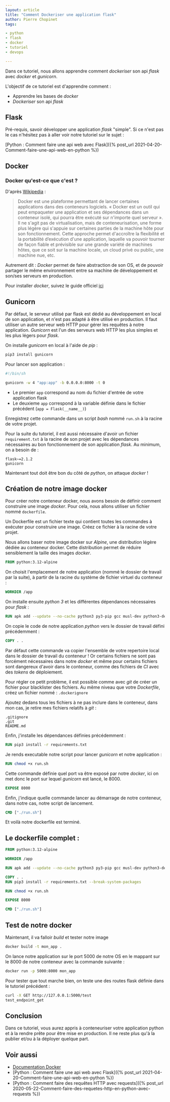 ```yaml
---
layout: article
title: "Comment Dockeriser une application flask"
author: Pierre Chopinet
tags:

- python
- flask
- docker
- tutoriel
- devops

---
```


Dans ce tutoriel, nous allons apprendre comment _dockeriser_ son api _flask_
avec _docker_ et _gunicorn_.
<!--more-->

L'objectif de ce tutoriel est d'apprendre comment :

- Apprendre les bases de _docker_
- _Dockeriser_ son api _flask_

## Flask

Pré-requis, savoir développer une application _flask_ "simple". Si ce n'est pas le
cas n'hésitez pas à aller voir notre tutoriel sur le sujet :

[Python : Comment faire une api web avec Flask]({% post_url 2021-04-20-Comment-faire-une-api-web-en-python %})

## Docker

### Docker qu'est-ce que c'est ?

D'après [Wikipedia](https://fr.wikipedia.org/wiki/Docker_(logiciel)) :
> Docker est une plateforme permettant de lancer certaines applications dans des
> conteneurs logiciels. « Docker est un outil qui peut empaqueter une
> application
> et ses dépendances dans un conteneur isolé, qui pourra être exécuté sur
> n'importe quel serveur ». Il ne s'agit pas de virtualisation, mais de
> conteneurisation, une forme plus légère qui s'appuie sur certaines parties de
> la
> machine hôte pour son fonctionnement. Cette approche permet d'accroître la
> flexibilité et la portabilité d’exécution d'une application, laquelle va
> pouvoir
> tourner de façon fiable et prévisible sur une grande variété de machines
> hôtes,
> que ce soit sur la machine locale, un cloud privé ou public, une machine nue,
> etc.

Autrement dit : _Docker_ permet de faire abstraction de son OS, et de pouvoir
partager le même environnement entre sa machine de développement et son/ses
serveurs en production.

Pour installer _docker_, suivez le guide officiel [ici](https://docs.docker.com/get-docker/)

## Gunicorn

Par défaut, le serveur utilisé par flask est dédié au développement en local de
son application, et n'est pas adapté à être utilisé en production. Il faut
utiliser un autre serveur web HTTP pour gérer les requêtes à notre application.
_Gunicorn_ est l'un des serveurs web HTTP les plus simples et les plus légers pour
_flask_.

On installe _gunicorn_ en local à l'aide de _pip_ :
```bash
pip3 install gunicorn
```

Pour lancer son application :
```bash
#!/bin/sh

gunicorn -w 4 "app:app" -b 0.0.0.0:8000 -t 0
```

- Le premier `app` correspond au nom du fichier d'entrée de votre application
  flask
- Le deuxieme `app` correspond à la variable définie dans le fichier
  précédent (`app = Flask(__name__)`)

Enregistrez cette commande dans un script _bash_ nommé `run.sh` à la racine de
votre projet.

Pour la suite du tutoriel, il est aussi nécessaire d'avoir un fichier `requirement.txt` à la racine de son projet avec les dépendances nécessaires au bon fonctionnement de son application _flask_. Au minimum, on a besoin de :
```
flask~=2.1.2
gunicorn
```
Maintenant tout doit être bon du côté de _python_, on attaque _docker_ !

## Création de notre image docker

Pour créer notre conteneur docker, nous avons besoin de définir comment
construire une image _docker_. Pour cela, nous allons utiliser un fichier
nommé `dockerfile`.

Un Dockerfile est un fichier texte qui contient toutes les commandes à exécuter
pour construire une image.
Créez ce fichier à la racine de votre projet.

Nous allons baser notre image docker sur _Alpine_, une distribution légère dédiée
au
conteneur docker. Cette distribution permet de réduire sensiblement la taille
des images _docker_.

```dockerfile
FROM python:3.12-alpine
```

On choisit l'emplacement de notre application (nommé le dossier de travail par
la suite), à partir de la racine du système de fichier virtuel du conteneur :

```dockerfile
WORKDIR /app
```

On installe ensuite _python 3_ et les différentes dépendances nécessaires pour
_flask_ :

```dockerfile
RUN apk add --update --no-cache python3 py3-pip gcc musl-dev python3-dev libffi-dev openssl-dev
```

On copie le code de notre application _python_ vers le dossier de travail défini
précédemment :

```dockerfile
COPY . .
```

Par défaut cette commande va copier l'ensemble de votre repertoire local dans le
dossier de travail du conteneur ! Or certains fichiers ne sont pas forcément
nécessaires dans notre _docker_ et même pour certains fichiers sont dangereux
d'avoir dans le conteneur, comme des fichiers de _CI_ avec des _tokens_ de
déploiement.

Pour régler ce petit problème, il est possible comme avec _git_ de créer un
fichier pour blacklister des fichiers. Au même niveau que votre _Dockerfile_,
créez un fichier nommé : `.dockerignore`

Ajoutez dedans tous les fichiers à ne pas inclure dans le conteneur, dans mon
cas, je retire mes fichiers relatifs à _git_ :

```
.gitignore
.git
README.md
```

Enfin, j'installe les dépendances définies précédemment :

```dockerfile
RUN pip3 install -r requirements.txt
```

Je rends executable notre script pour lancer _gunicorn_ et notre application :

```dockerfile
RUN chmod +x run.sh
```

Cette commande définie quel port va être exposé par notre _docker_, ici on met
donc le port sur lequel _gunicorn_ est lancé, le 8000.

```dockerfile
EXPOSE 8000
```

Enfin, j'indique quelle commande lancer au démarrage de notre conteneur, dans
notre cas, notre script de lancement.

```dockerfile
CMD ["./run.sh"]
```

Et voilà notre dockerfile est terminé.

## Le dockerfile complet :

```dockerfile
FROM python:3.12-alpine

WORKDIR /app

RUN apk add --update --no-cache python3 py3-pip gcc musl-dev python3-dev libffi-dev openssl-dev

COPY . .
RUN pip3 install -r requirements.txt --break-system-packages

RUN chmod +x run.sh

EXPOSE 8000

CMD ["./run.sh"]
```

## Test de notre docker

Maintenant, il va falloir _build_ et tester notre image

```bash
docker build -t mon_app .
```

On lance notre application sur le port 5000 de notre OS en le mappant sur le
8000 de notre conteneur avec la commande suivante :

```bash
docker run -p 5000:8000 mon_app
```

Pour tester que tout marche bien, on teste une des routes flask définie dans le
tutoriel précédent :

```bash
curl -X GET http://127.0.0.1:5000/test
test_endpoint_get
```

## Conclusion

Dans ce tutoriel, vous aurez appris à conteneuriser votre application python et
à
la rendre prête pour être mise en production. Il ne reste plus qu'à la publier
et/ou à la déployer quelque part.

## Voir aussi

- [Documentation Docker](https://docs.docker.com/get-started/)
- [Python : Comment faire une api web avec Flask]({% post_url 2021-04-20-Comment-faire-une-api-web-en-python %})
- [Python : Comment faire des requêtes HTTP avec requests]({% post_url 2020-05-22-Comment-faire-des-requetes-http-en-python-avec-requests %})
